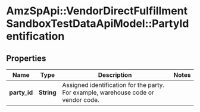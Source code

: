 # AmzSpApi::VendorDirectFulfillmentSandboxTestDataApiModel::PartyIdentification

## Properties
Name | Type | Description | Notes
------------ | ------------- | ------------- | -------------
**party_id** | **String** | Assigned identification for the party. For example, warehouse code or vendor code. | 

